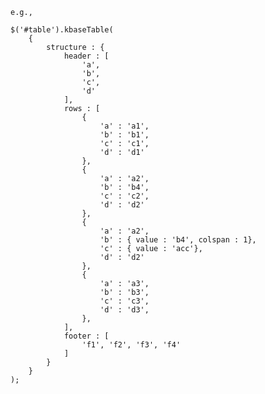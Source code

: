 
    e.g.,

    $('#table').kbaseTable(
        {
            structure : {
                header : [
                    'a',
                    'b',
                    'c',
                    'd'
                ],
                rows : [
                    {
                        'a' : 'a1',
                        'b' : 'b1',
                        'c' : 'c1',
                        'd' : 'd1'
                    },
                    {
                        'a' : 'a2',
                        'b' : 'b4',
                        'c' : 'c2',
                        'd' : 'd2'
                    },
                    {
                        'a' : 'a2',
                        'b' : { value : 'b4', colspan : 1},
                        'c' : { value : 'acc'},
                        'd' : 'd2'
                    },
                    {
                        'a' : 'a3',
                        'b' : 'b3',
                        'c' : 'c3',
                        'd' : 'd3',
                    },
                ],
                footer : [
                    'f1', 'f2', 'f3', 'f4'
                ]
            }
        }
    );
